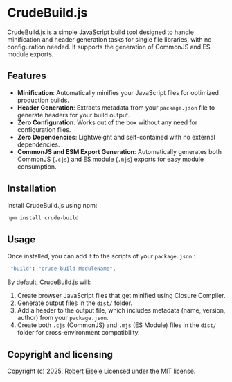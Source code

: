 # CrudeBuild.js

CrudeBuild.js is a simple JavaScript build tool designed to handle minification and header generation tasks for single file libraries, with no configuration needed. It supports the generation of CommonJS and ES module exports.

## Features

- **Minification**: Automatically minifies your JavaScript files for optimized production builds.
- **Header Generation**: Extracts metadata from your `package.json` file to generate headers for your build output.
- **Zero Configuration**: Works out of the box without any need for configuration files.
- **Zero Dependencies**: Lightweight and self-contained with no external dependencies.
- **CommonJS and ESM Export Generation**: Automatically generates both CommonJS (`.cjs`) and ES module (`.mjs`) exports for easy module consumption.

## Installation

Install CrudeBuild.js using npm:

```bash
npm install crude-build
```

## Usage

Once installed, you can add it to the scripts of your `package.json` :

```bash
 "build": "crude-build ModuleName",
```

By default, CrudeBuild.js will:

1. Create browser JavaScript files that get minified using Closure Compiler.
2. Generate output files in the `dist/` folder.
3. Add a header to the output file, which includes metadata (name, version, author) from your `package.json`.
4. Create both `.cjs` (CommonJS) and `.mjs` (ES Module) files in the `dist/` folder for cross-environment compatibility.

## Copyright and licensing

Copyright (c) 2025, [Robert Eisele](https://raw.org/)
Licensed under the MIT license.
